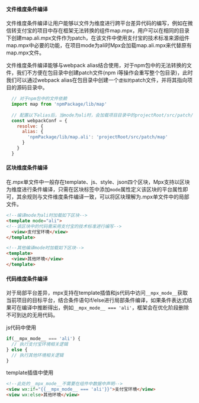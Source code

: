 #### 文件维度条件编译

文件维度条件编译让用户能够以文件为维度进行跨平台差异代码的编写，例如在微信转支付宝的项目中存在框架无法转换的组件map.mpx，用户可以在相同的目录下创建map.ali.mpx文件作为patch，在该文件中使用支付宝的技术标准来源组件map.mpx中必要的功能，在项目mode为ali时Mpx会加载map.ali.mpx来代替原有map.mpx文件。

文件维度条件编译能够与webpack alias结合使用，对于npm包中的无法转换的文件，我们不方便在包目录中创建patch文件(npm i等操作会重写整个包目录)，此时我们可以通过webpack alias在包目录中创建一个`虚拟的`patch文件，并将其指向项目的源码目录中。

```js
  // 对于npm包中的文件依赖
  import map from 'npmPackage/lib/map'
  
  // 配置以下alias后，当mode为ali时，会加载项目目录中的projectRoot/src/patch/map文件以代替原有的npmPackage/lib/map文件
  const webpackConf = {
    resolve: {
      alias: {
        'npmPackage/lib/map.ali': 'projectRoot/src/patch/map'
      }
    }
  }
```

#### 区块维度条件编译

在.mpx单文件中一般存在template、js、style、json四个区块，Mpx支持以区块为维度进行条件编译，只需在区块标签中添加`mode`属性定义该区块的平台属性即可，其余规则与文件维度条件编译一致，可以将区块理解为.mpx单文件中的局部文件。

```html
<!--编译mode为ali时加载如下区块-->
<template mode="ali">
<!--该区块中的代码需采用支付宝的技术标准进行编写-->
  <view>支付宝环境</view>
</template>

<!--其他编译mode时加载如下区块-->
<template>
  <view>其他环境</view>
</template>
```

#### 代码维度条件编译

对于局部平台差异，mpx支持在template插值和js代码中访问`__mpx_mode__`获取当前项目的目标平台，结合条件语句if/else进行局部条件编译，如果条件表达式结果可在编译中推断得出，例如`__mpx_mode__ === 'ali'`，框架会在优化阶段删除不可到达的无用代码。

js代码中使用
```js
if(__mpx_mode__ === 'ali') {
  // 执行支付宝环境相关逻辑
} else {
  // 执行其他环境相关逻辑
}
```
template插值中使用

```html
<!--此处的__mpx_mode__不需要在组件中数据中声明-->
<view wx:if="{{__mpx_mode__ === 'ali'}}">支付宝环境</view>
<view wx:else>其他环境</view>
```
